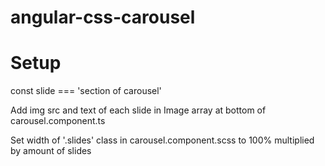 # angular-css-carousel

# Setup

const slide === 'section of carousel'

Add img src and text of each slide in Image array at bottom of carousel.component.ts

Set width of '.slides' class in carousel.component.scss to 100% multiplied by amount of slides
